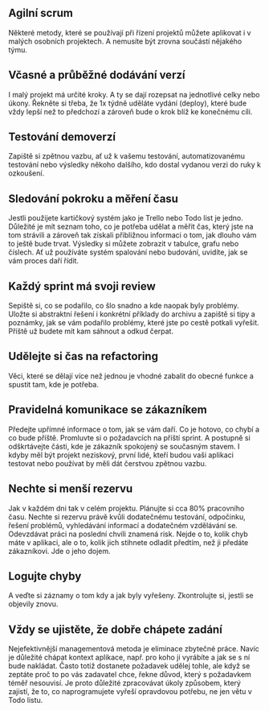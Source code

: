 ## Agilní scrum

Některé metody, které se používají při řízení projektů můžete aplikovat i v malých osobních projektech. A nemusíte být zrovna součástí nějakého týmu.
## Včasné a průběžné dodávání verzí
I malý projekt má určité kroky. A ty se dají rozepsat na jednotlivé celky nebo úkony. Řekněte si třeba, že 1x týdně uděláte vydání (deploy), které bude vždy lepší než to předchozí a zároveň bude o krok blíž ke konečnému cíli.
## Testování demoverzí
Zapiště si zpětnou vazbu, ať už k vašemu testování, automatizovanému testování nebo výsledky někoho dalšího, kdo dostal vydanou verzi do ruky k ozkoušení.
## Sledování pokroku a měření času
Jestli použijete kartičkový systém jako je Trello nebo Todo list je jedno. Důležité je mít seznam toho, co je potřeba udělat a měřit čas, který jste na tom strávili a zároveň tak získali přibližnou informaci o tom, jak dlouho vám to ještě bude trvat. Výsledky si můžete zobrazit v tabulce, grafu nebo číslech. Ať už používáte systém spalování nebo budování, uvidíte, jak se vám proces daří řídit.
## Každý sprint má svoji review
Sepiště si, co se podařilo, co šlo snadno a kde naopak byly problémy. Uložte si abstraktní řešení i konkrétní příklady do archivu a zapiště si tipy a poznámky, jak se vám podařilo problémy, které jste po cestě potkali vyřešit. Příště už budete mít kam sáhnout a odkud čerpat.
## Udělejte si čas na refactoring
Věci, které se dělají více než jednou je vhodné zabalit do obecné funkce a spustit tam, kde je potřeba.
## Pravidelná komunikace se zákazníkem
Předejte upřímné informace o tom, jak se vám daří. Co je hotovo, co chybí a co bude příště. Promluvte si o požadavcích na příští sprint. A postupně si odškrtávejte části, kde je zákazník spokojený se současným stavem. I kdyby měl být projekt neziskový, první lidé, kteří budou vaši aplikaci testovat nebo používat by měli dát čerstvou zpětnou vazbu.
## Nechte si menší rezervu
Jak v každém dni tak v celém projektu. Plánujte si cca 80% pracovního času. Nechte si rezervu právě kvůli dodatečnému testování, odpočinku, řešení problémů, vyhledávání informací a dodatečném vzdělávání se. Odevzdávat práci na poslední chvíli znamená risk. Nejde o to, kolik chyb máte v aplikaci, ale o to, kolik jich stihnete odladit předtím, než ji předáte zákazníkovi. Jde o jeho dojem.
## Logujte chyby
A veďte si záznamy o tom kdy a jak byly vyřešeny. Zkontrolujte si, jestli se objevily znovu.
## Vždy se ujistěte, že dobře chápete zadání
Nejefektivnější managementová metoda je eliminace zbytečné práce. Navíc je důležité chápat kontext aplikace, např. pro koho ji vyrábíte a jak se s ní bude nakládat. Často totiž dostanete požadavek udělej tohle, ale když se zeptáte proč to po vás zadavatel chce, řekne důvod, který s požadavkem téměř nesouvisí. Je proto důležité zpracovávat úkoly způsobem, který zajistí, že to, co naprogramujete vyřeší opravdovou potřebu, ne jen větu v Todo listu.
